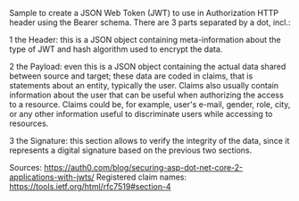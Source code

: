 Sample to create a JSON Web Token (JWT) to use in Authorization HTTP header using the Bearer schema.
There are 3 parts separated by a dot, incl.:

1 the Header: this is a JSON object containing meta-information about the type of JWT and hash algorithm used to encrypt the data.

2 the Payload: even this is a JSON object containing the actual data shared between source and target; these data are coded in claims, that is statements about an entity, typically the user.
Claims also usually contain information about the user that can be useful when authorizing the access to a resource. Claims could be, for example, user's e-mail, gender, role, city, or any other information useful to discriminate users while accessing to resources.

3 the Signature: this section allows to verify the integrity of the data, since it represents a digital signature based on the previous two sections.

Sources: 
https://auth0.com/blog/securing-asp-dot-net-core-2-applications-with-jwts/
Registered claim names: https://tools.ietf.org/html/rfc7519#section-4